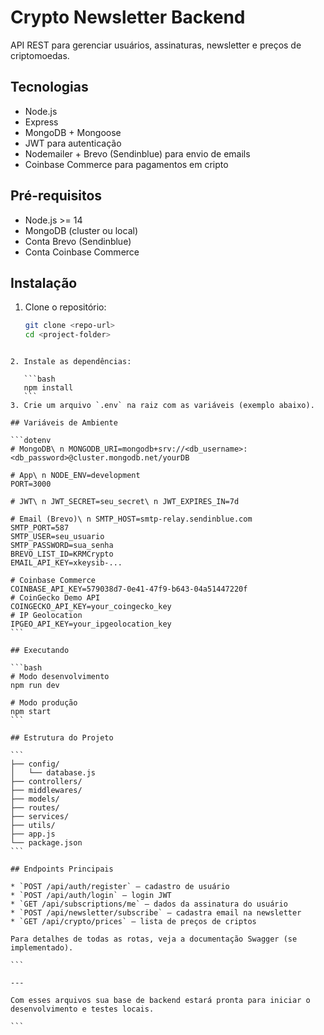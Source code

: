 
# Crypto Newsletter Backend

API REST para gerenciar usuários, assinaturas, newsletter e preços de criptomoedas.

## Tecnologias
- Node.js
- Express
- MongoDB + Mongoose
- JWT para autenticação
- Nodemailer + Brevo (Sendinblue) para envio de emails
- Coinbase Commerce para pagamentos em cripto

## Pré-requisitos
- Node.js >= 14
- MongoDB (cluster ou local)
- Conta Brevo (Sendinblue)
- Conta Coinbase Commerce

## Instalação
1. Clone o repositório:
   ```bash
   git clone <repo-url>
   cd <project-folder>
````

2. Instale as dependências:

   ```bash
   npm install
   ```
3. Crie um arquivo `.env` na raiz com as variáveis (exemplo abaixo).

## Variáveis de Ambiente

```dotenv
# MongoDB\ n MONGODB_URI=mongodb+srv://<db_username>:<db_password>@cluster.mongodb.net/yourDB

# App\ n NODE_ENV=development
PORT=3000

# JWT\ n JWT_SECRET=seu_secret\ n JWT_EXPIRES_IN=7d

# Email (Brevo)\ n SMTP_HOST=smtp-relay.sendinblue.com
SMTP_PORT=587
SMTP_USER=seu_usuario
SMTP_PASSWORD=sua_senha
BREVO_LIST_ID=KRMCrypto
EMAIL_API_KEY=xkeysib-...

# Coinbase Commerce
COINBASE_API_KEY=579038d7-0e41-47f9-b643-04a51447220f
# CoinGecko Demo API
COINGECKO_API_KEY=your_coingecko_key
# IP Geolocation
IPGEO_API_KEY=your_ipgeolocation_key
```

## Executando

```bash
# Modo desenvolvimento
npm run dev

# Modo produção
npm start
```

## Estrutura do Projeto

```
├── config/
│   └── database.js
├── controllers/
├── middlewares/
├── models/
├── routes/
├── services/
├── utils/
├── app.js
└── package.json
```

## Endpoints Principais

* `POST /api/auth/register` – cadastro de usuário
* `POST /api/auth/login` – login JWT
* `GET /api/subscriptions/me` – dados da assinatura do usuário
* `POST /api/newsletter/subscribe` – cadastra email na newsletter
* `GET /api/crypto/prices` – lista de preços de criptos

Para detalhes de todas as rotas, veja a documentação Swagger (se implementado).

```

---

Com esses arquivos sua base de backend estará pronta para iniciar o desenvolvimento e testes locais.

```
